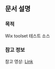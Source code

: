 ## 문서 설명
### 목적
Wix toolset 테스트 소스

### 참고 정보
참고 영상: [Link](https://www.youtube.com/watch?v=6Yf-eDsRrnM)
